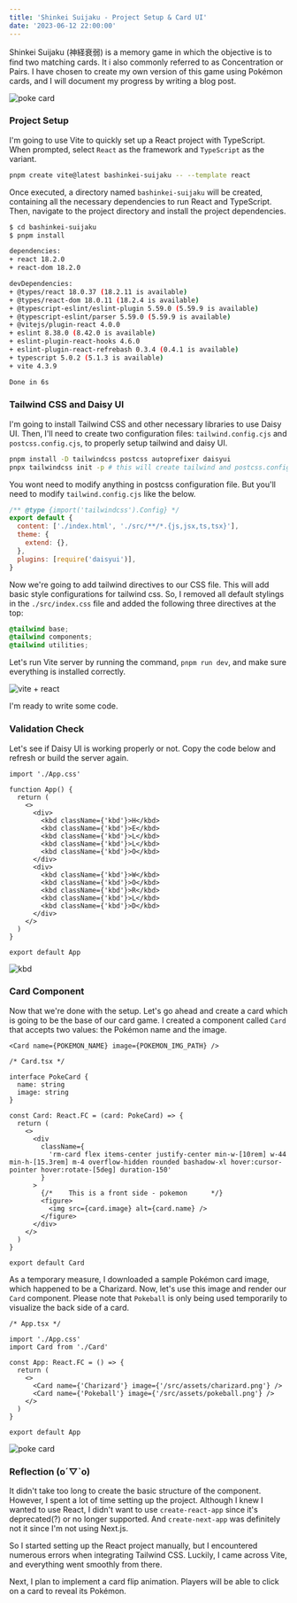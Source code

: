 ```yaml
---
title: 'Shinkei Suijaku - Project Setup & Card UI'
date: '2023-06-12 22:00:00'
---
```


Shinkei Suijaku (神経衰弱) is a memory game in which the objective is to find two
matching cards. It i also commonly referred to as Concentration or Pairs.
I have chosen to create my own version of this game using Pokémon cards, and I will document my progress
by writing a blog post.

![poke card](/images/card-ui.gif)

### Project Setup

I'm going to use Vite to quickly set up a React project with TypeScript.
When prompted, select `React` as the framework and `TypeScript` as the variant.

```bash
pnpm create vite@latest bashinkei-suijaku -- --template react
```

Once executed, a directory named `bashinkei-suijaku` will be created, containing all the necessary dependencies to run React and TypeScript.
Then, navigate to the project directory and install the project dependencies.

```bash
$ cd bashinkei-suijaku
$ pnpm install

dependencies:
+ react 18.2.0
+ react-dom 18.2.0

devDependencies:
+ @types/react 18.0.37 (18.2.11 is available)
+ @types/react-dom 18.0.11 (18.2.4 is available)
+ @typescript-eslint/eslint-plugin 5.59.0 (5.59.9 is available)
+ @typescript-eslint/parser 5.59.0 (5.59.9 is available)
+ @vitejs/plugin-react 4.0.0
+ eslint 8.38.0 (8.42.0 is available)
+ eslint-plugin-react-hooks 4.6.0
+ eslint-plugin-react-refrebash 0.3.4 (0.4.1 is available)
+ typescript 5.0.2 (5.1.3 is available)
+ vite 4.3.9

Done in 6s
```

### Tailwind CSS and Daisy UI

I'm going to install Tailwind CSS and other necessary libraries to use Daisy UI. Then, I'll need to create two
configuration files: `tailwind.config.cjs` and `postcss.config.cjs`, to properly setup tailwind and
daisy UI.

```bash
pnpm install -D tailwindcss postcss autoprefixer daisyui
pnpx tailwindcss init -p # this will create tailwind and postcss.config.cjs
```

You wont need to modify anything in postcss configuration file.
But you'll need to modify `tailwind.config.cjs` like the below.

```js
/** @type {import('tailwindcss').Config} */
export default {
  content: ['./index.html', './src/**/*.{js,jsx,ts,tsx}'],
  theme: {
    extend: {},
  },
  plugins: [require('daisyui')],
}
```

Now we're going to add tailwind directives to our CSS file. This will add basic style configurations
for tailwind css. So, I removed all default stylings in the `./src/index.css` file and added the following three directives at the top:

```css
@tailwind base;
@tailwind components;
@tailwind utilities;
```

Let's run Vite server by running the command, `pnpm run dev`, and make sure everything is installed correctly.

![vite + react](/images/vite-react.jpg)

I'm ready to write some code.

### Validation Check

Let's see if Daisy UI is working properly or not. Copy the code below and
refresh or build the server again.

```tsx
import './App.css'

function App() {
  return (
    <>
      <div>
        <kbd className={'kbd'}>H</kbd>
        <kbd className={'kbd'}>E</kbd>
        <kbd className={'kbd'}>L</kbd>
        <kbd className={'kbd'}>L</kbd>
        <kbd className={'kbd'}>O</kbd>
      </div>
      <div>
        <kbd className={'kbd'}>W</kbd>
        <kbd className={'kbd'}>O</kbd>
        <kbd className={'kbd'}>R</kbd>
        <kbd className={'kbd'}>L</kbd>
        <kbd className={'kbd'}>D</kbd>
      </div>
    </>
  )
}

export default App
```

![kbd](/images/daisyui-hello-world.jpg)

### Card Component

Now that we're done with the setup. Let's go ahead and create a card which is going to be the
base of our card game. I created a component called `Card` that accepts two values: the Pokémon name and the image.

```tsx
<Card name={POKEMON_NAME} image={POKEMON_IMG_PATH} />
```

```tsx
/* Card.tsx */

interface PokeCard {
  name: string
  image: string
}

const Card: React.FC = (card: PokeCard) => {
  return (
    <>
      <div
        className={
          'rm-card flex items-center justify-center min-w-[10rem] w-44 min-h-[15.3rem] m-4 overflow-hidden rounded bashadow-xl hover:cursor-pointer hover:rotate-[5deg] duration-150'
        }
      >
        {/*    This is a front side - pokemon      */}
        <figure>
          <img src={card.image} alt={card.name} />
        </figure>
      </div>
    </>
  )
}

export default Card
```

As a temporary measure, I downloaded a sample Pokémon card image, which happened to be a Charizard.
Now, let's use this image and render our `Card` component. Please note that `Pokeball` is only being used temporarily to visualize the back side of a card.

```tsx
/* App.tsx */

import './App.css'
import Card from './Card'

const App: React.FC = () => {
  return (
    <>
      <Card name={'Charizard'} image={'/src/assets/charizard.png'} />
      <Card name={'Pokeball'} image={'/src/assets/pokeball.png'} />
    </>
  )
}

export default App
```

![poke card](/images/card-ui.gif)

### Reflection (o´▽`o)

It didn't take too long to create the basic structure of the component.
However, I spent a lot of time setting up the project.
Although I knew I wanted to use React, I didn't want to use `create-react-app` since it's deprecated(?)
or no longer supported. And `create-next-app` was definitely not it since I'm not using Next.js.

So I started setting up the React project manually, but I encountered numerous errors
when integrating Tailwind CSS.
Luckily, I came across Vite, and everything went smoothly from there.

Next, I plan to implement a card flip animation.
Players will be able to click on a card to reveal its Pokémon.
